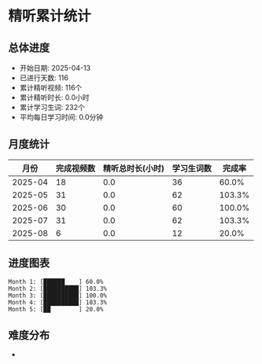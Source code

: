 # 精听累计统计

## 总体进度

- 开始日期: 2025-04-13
- 已进行天数: 116
- 累计精听视频: 116个
- 累计精听时长: 0.0小时
- 累计学习生词: 232个
- 平均每日学习时间: 0.0分钟

## 月度统计

| 月份 | 完成视频数 | 精听总时长(小时) | 学习生词数 | 完成率 |
|-----|-----------|----------------|----------|-------|
| 2025-04 | 18 | 0.0 | 36 | 60.0% |
| 2025-05 | 31 | 0.0 | 62 | 103.3% |
| 2025-06 | 30 | 0.0 | 60 | 100.0% |
| 2025-07 | 31 | 0.0 | 62 | 103.3% |
| 2025-08 | 6 | 0.0 | 12 | 20.0% |

## 进度图表

```
Month 1: [██████    ] 60.0%
Month 2: [██████████] 103.3%
Month 3: [██████████] 100.0%
Month 4: [██████████] 103.3%
Month 5: [██        ] 20.0%
```

## 难度分布

- [简单/中等/困难]: 116 (100.0%)
